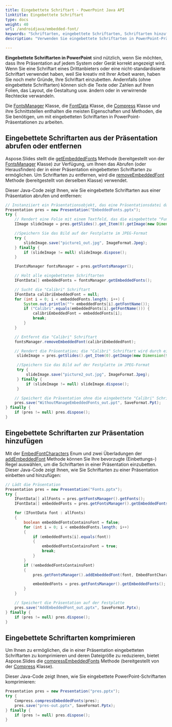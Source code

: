 ```yaml
---
title: Eingebettete Schriftart - PowerPoint Java API
linktitle: Eingebettete Schriftart
type: docs
weight: 40
url: /androidjava/embedded-font/
keywords: "Schriftarten, eingebettete Schriftarten, Schriftarten hinzufügen, PowerPoint-Präsentation, Java, Aspose.Slides für Android über Java"
description: "Verwenden Sie eingebettete Schriftarten in PowerPoint-Präsentationen in Java"

---
```


**Eingebettete Schriftarten in PowerPoint** sind nützlich, wenn Sie möchten, dass Ihre Präsentation auf jedem System oder Gerät korrekt angezeigt wird. Wenn Sie eine Schriftart eines Drittanbieters oder eine nicht-standardisierte Schriftart verwendet haben, weil Sie kreativ mit Ihrer Arbeit waren, haben Sie noch mehr Gründe, Ihre Schriftart einzubetten. Andernfalls (ohne eingebettete Schriftarten) können sich die Texte oder Zahlen auf Ihren Folien, das Layout, die Gestaltung usw. ändern oder in verwirrende Rechtecke verwandeln.

Die [FontsManager](https://reference.aspose.com/slides/androidjava/com.aspose.slides/FontsManager) Klasse, die [FontData](https://reference.aspose.com/slides/androidjava/com.aspose.slides/fontdata/) Klasse, die [Compress](https://reference.aspose.com/slides/androidjava/com.aspose.slides/compress/) Klasse und ihre Schnittstellen enthalten die meisten Eigenschaften und Methoden, die Sie benötigen, um mit eingebetteten Schriftarten in PowerPoint-Präsentationen zu arbeiten.

## **Eingebettete Schriftarten aus der Präsentation abrufen oder entfernen**

Aspose.Slides stellt die [getEmbeddedFonts](https://reference.aspose.com/slides/androidjava/com.aspose.slides/fontsmanager/#getEmbeddedFonts--) Methode (bereitgestellt von der [FontsManager](https://reference.aspose.com/slides/androidjava/com.aspose.slides/FontsManager) Klasse) zur Verfügung, um Ihnen das Abrufen (oder Herausfinden) der in einer Präsentation eingebetteten Schriftarten zu ermöglichen. Um Schriftarten zu entfernen, wird die [removeEmbeddedFont](https://reference.aspose.com/slides/androidjava/com.aspose.slides/fontsmanager/#removeEmbeddedFont-com.aspose.slides.IFontData-) Methode (bereitgestellt von derselben Klasse) verwendet.

Dieser Java-Code zeigt Ihnen, wie Sie eingebettete Schriftarten aus einer Präsentation abrufen und entfernen:

```java
// Instanziiert ein Präsentationsobjekt, das eine Präsentationsdatei darstellt
Presentation pres = new Presentation("EmbeddedFonts.pptx");
try {
    // Rendert eine Folie mit einem Textfeld, das die eingebettete "FunSized" Schriftart verwendet
    IImage slideImage = pres.getSlides().get_Item(0).getImage(new Dimension(960, 720));

    //Speichern Sie das Bild auf der Festplatte im JPEG-Format
    try {
        slideImage.save("picture1_out.jpg", ImageFormat.Jpeg);
    } finally {
        if (slideImage != null) slideImage.dispose();
    }

    IFontsManager fontsManager = pres.getFontsManager();

    // Holt alle eingebetteten Schriftarten
    IFontData[] embeddedFonts = fontsManager.getEmbeddedFonts();

    // Sucht die "Calibri" Schriftart
    IFontData calibriEmbeddedFont = null;
    for (int i = 0; i < embeddedFonts.length; i++) {
        System.out.println(""+ embeddedFonts[i].getFontName());
        if ("Calibri".equals(embeddedFonts[i].getFontName())) {
            calibriEmbeddedFont = embeddedFonts[i];
            break;
        }
    }

    // Entfernt die "Calibri" Schriftart
    fontsManager.removeEmbeddedFont(calibriEmbeddedFont);

    // Rendert die Präsentation; die "Calibri" Schriftart wird durch eine vorhandene ersetzt
     slideImage = pres.getSlides().get_Item(0).getImage(new Dimension(960, 720));

     //Speichern Sie das Bild auf der Festplatte im JPEG-Format
     try {
         slideImage.save("picture2_out.jpg", ImageFormat.Jpeg);
     } finally {
         if (slideImage != null) slideImage.dispose();
     }

    // Speichert die Präsentation ohne die eingebettete "Calibri" Schriftart auf der Festplatte
    pres.save("WithoutManageEmbeddedFonts_out.ppt", SaveFormat.Ppt);
} finally {
    if (pres != null) pres.dispose();
}
```

## **Eingebettete Schriftarten zur Präsentation hinzufügen**

Mit der [EmbedFontCharacters](https://reference.aspose.com/slides/androidjava/com.aspose.slides/embedfontcharacters/) Enum und zwei Überladungen der [addEmbeddedFont](https://reference.aspose.com/slides/androidjava/com.aspose.slides/fontsmanager/#addEmbeddedFont-com.aspose.slides.IFontData-int-) Methode können Sie Ihre bevorzugte (Einbettungs-) Regel auswählen, um die Schriftarten in einer Präsentation einzubetten. Dieser Java-Code zeigt Ihnen, wie Sie Schriftarten zu einer Präsentation einbetten und hinzufügen:

```java
// Lädt die Präsentation
Presentation pres = new Presentation("Fonts.pptx");
try {
    IFontData[] allFonts = pres.getFontsManager().getFonts();
    IFontData[] embeddedFonts = pres.getFontsManager().getEmbeddedFonts();

    for (IFontData font : allFonts)
    {
        boolean embeddedFontsContainsFont = false;
        for (int i = 0; i < embeddedFonts.length; i++)
        {
            if (embeddedFonts[i].equals(font))
            {
                embeddedFontsContainsFont = true;
                break;
            }
        }
        if (!embeddedFontsContainsFont)
        {
            pres.getFontsManager().addEmbeddedFont(font, EmbedFontCharacters.All);

            embeddedFonts = pres.getFontsManager().getEmbeddedFonts();
        }
    }

    // Speichert die Präsentation auf der Festplatte
    pres.save("AddEmbeddedFont_out.pptx", SaveFormat.Pptx);
} finally {
    if (pres != null) pres.dispose();
}
```

## **Eingebettete Schriftarten komprimieren**

Um Ihnen zu ermöglichen, die in einer Präsentation eingebetteten Schriftarten zu komprimieren und deren Dateigröße zu reduzieren, bietet Aspose.Slides die [compressEmbeddedFonts](https://reference.aspose.com/slides/androidjava/com.aspose.slides/compress/#compressEmbeddedFonts-com.aspose.slides.Presentation-) Methode (bereitgestellt von der [Compress](https://reference.aspose.com/slides/androidjava/com.aspose.slides/compress/) Klasse).

Dieser Java-Code zeigt Ihnen, wie Sie eingebettete PowerPoint-Schriftarten komprimieren:

```java
Presentation pres = new Presentation("pres.pptx");
try {
    Compress.compressEmbeddedFonts(pres);
    pres.save("pres-out.pptx", SaveFormat.Pptx);
} finally {
    if (pres != null) pres.dispose();
}
```